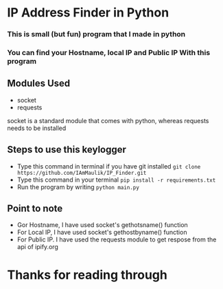 # IP Address Finder in Python

### This is small (but fun) program that I made in python
### You can find your Hostname, local IP and Public IP With this program

## Modules Used
- socket
- requests

socket is a standard module that comes with python, whereas requests needs to be installed

## Steps to use this keylogger
- Type this command in terminal if you have git installed 
  ```git clone https://github.com/IAmMaulik/IP_Finder.git```
- Type this command in your terminal
	```pip install -r requirements.txt```
- Run the program by writing ```python main.py```


## Point to note
- Gor Hostname, I have used socket's gethotsname() function
- For Local IP, I have used socket's gethostbyname() function
- For Public IP. I have used the requests module to get respose from the api of ipify.org

# Thanks for reading through

